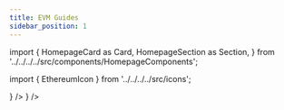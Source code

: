 ```yaml
---
title: EVM Guides
sidebar_position: 1
---
```


import {
HomepageCard as Card,
HomepageSection as Section,
} from '../../../../src/components/HomepageComponents';

import {
EthereumIcon
} from '../../../../src/icons';

<Section title="Building IDapps on EVM Chains" id="web-sdks" hasSubSections >

<Section>
<Card
title="Cross-Chain Ping Pong"
description="Building a cross-chain ping pong smart contract"
to="/message-transfer/sample-idapps/evm_guides/ping-pong-contract"
icon={<EthereumIcon />}
/>
<Card
title="Cross-Chain NFT"
description="Building a cross-chain NFT smart contract"
to="/message-transfer/sample-idapps/evm_guides/cross-chain-nft"
icon={<EthereumIcon />}
/>
</Section>
</Section>
